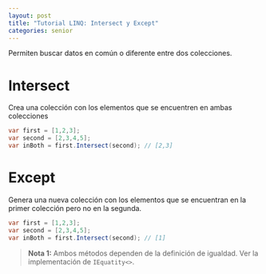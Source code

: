 ```yaml
---
layout: post
title: "Tutorial LINQ: Intersect y Except"
categories: senior
---
```


Permiten buscar datos en común o diferente entre <!--more-->dos colecciones.

# Intersect
Crea una colección con los elementos que se encuentren en ambas colecciones
```csharp
var first = [1,2,3];
var second = [2,3,4,5];
var inBoth = first.Intersect(second); // [2,3]
```

# Except 
Genera una nueva colección con los elementos que se encuentran en la primer colección pero no en la segunda.
```csharp
var first = [1,2,3];
var second = [2,3,4,5];
var inBoth = first.Intersect(second); // [1]
```

> **Nota 1:** Ambos métodos dependen de la definición de igualdad. Ver la implementación de `IEquatity<>`.